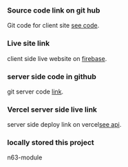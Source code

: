 ### Source code link on git hub

Git code for client site [see code](https://github.com/Billah-Tamim/easy-learning-client).

### Live site link
client side live website on [firebase](https://easy-learning-client.web.app/).

### server side code in github
git server code [link](https://github.com/Billah-Tamim/easy-learning-server).

### Vercel server side live link

server side deploy link on vercel[see api](https://easy-learning-server-ten.vercel.app/).

### locally stored this project

n63-module
